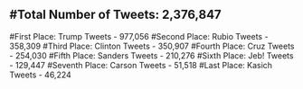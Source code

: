 #Total Number of Tweets: 2,376,847 
---
#First Place: Trump Tweets - 977,056
#Second Place: Rubio Tweets - 358,309
#Third Place: Clinton Tweets - 350,907
#Fourth Place: Cruz Tweets - 254,030
#Fifth Place: Sanders Tweets - 210,276
#Sixth Place: Jeb! Tweets - 129,447
#Seventh Place: Carson Tweets - 51,518
#Last Place: Kasich Tweets - 46,224
